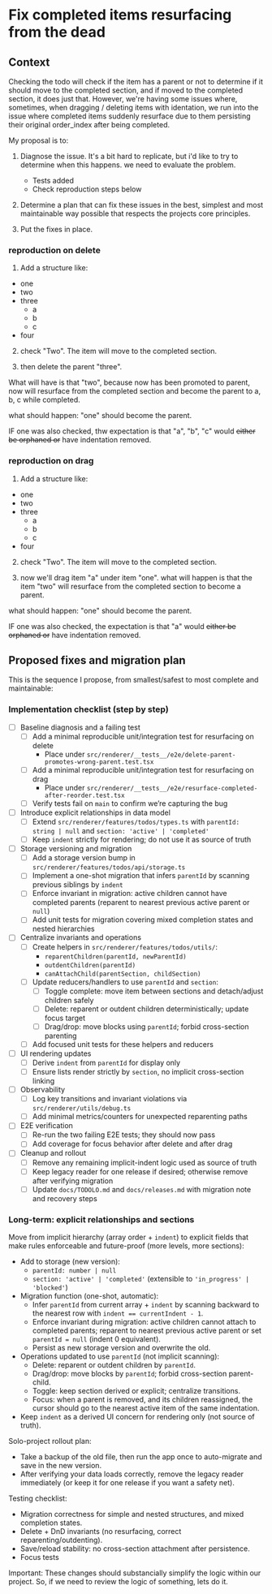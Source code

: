 # Fix completed items resurfacing from the dead

## Context

Checking the todo will check if the item has a parent or not to determine if it should move to the completed section, and if moved to the completed section, it does just that. However, we're having some issues where, sometimes, when dragging / deleting items with identation, we run into the issue where completed items suddenly resurface due to them persisting their original order_index after being completed.

My proposal is to:

1. Diagnose the issue. It's a bit hard to replicate, but i'd like to try to determine when this happens. we need to evaluate the problem.
   - Tests added
   - Check reproduction steps below

2. Determine a plan that can fix these issues in the best, simplest and most maintainable way possible that respects the projects core principles.

3. Put the fixes in place.

### reproduction on delete

1. Add a structure like:

- one
- two
- three
  - a
  - b
  - c
- four

2. check "Two". The item will move to the completed section.

3. then delete the parent "three".

What will have is that "two", because now has been promoted to parent, now will resurface from the completed section and become the parent to a, b, c while completed.

what should happen: "one" should become the parent.

IF one was also checked, thw expectation is that "a", "b", "c" would ~~either be orphaned or~~ have indentation removed.

### reproduction on drag

1. Add a structure like:

- one
- two
- three
  - a
  - b
  - c
- four

2. check "Two". The item will move to the completed section.

3. now we'll drag item "a" under item "one". what will happen is that the item "two" will resurface from the completed section to become a parent.

what should happen: "one" should become the parent.

IF one was also checked, the expectation is that "a" would ~~either be orphaned or~~ have indentation removed.

## Proposed fixes and migration plan

This is the sequence I propose, from smallest/safest to most complete and maintainable:

### Implementation checklist (step by step)

- [ ] Baseline diagnosis and a failing test
  - [ ] Add a minimal reproducible unit/integration test for resurfacing on delete
    - Place under `src/renderer/__tests__/e2e/delete-parent-promotes-wrong-parent.test.tsx`
  - [ ] Add a minimal reproducible unit/integration test for resurfacing on drag
    - Place under `src/renderer/__tests__/e2e/resurface-completed-after-reorder.test.tsx`
  - [ ] Verify tests fail on `main` to confirm we’re capturing the bug

- [ ] Introduce explicit relationships in data model
  - [ ] Extend `src/renderer/features/todos/types.ts` with `parentId: string | null` and `section: 'active' | 'completed'`
  - [ ] Keep `indent` strictly for rendering; do not use it as source of truth

- [ ] Storage versioning and migration
  - [ ] Add a storage version bump in `src/renderer/features/todos/api/storage.ts`
  - [ ] Implement a one-shot migration that infers `parentId` by scanning previous siblings by `indent`
  - [ ] Enforce invariant in migration: active children cannot have completed parents (reparent to nearest previous active parent or `null`)
  - [ ] Add unit tests for migration covering mixed completion states and nested hierarchies

- [ ] Centralize invariants and operations
  - [ ] Create helpers in `src/renderer/features/todos/utils/`:
    - `reparentChildren(parentId, newParentId)`
    - `outdentChildren(parentId)`
    - `canAttachChild(parentSection, childSection)`
  - [ ] Update reducers/handlers to use `parentId` and `section`:
    - [ ] Toggle complete: move item between sections and detach/adjust children safely
    - [ ] Delete: reparent or outdent children deterministically; update focus target
    - [ ] Drag/drop: move blocks using `parentId`; forbid cross-section parenting
  - [ ] Add focused unit tests for these helpers and reducers

- [ ] UI rendering updates
  - [ ] Derive `indent` from `parentId` for display only
  - [ ] Ensure lists render strictly by `section`, no implicit cross-section linking

- [ ] Observability
  - [ ] Log key transitions and invariant violations via `src/renderer/utils/debug.ts`
  - [ ] Add minimal metrics/counters for unexpected reparenting paths

- [ ] E2E verification
  - [ ] Re-run the two failing E2E tests; they should now pass
  - [ ] Add coverage for focus behavior after delete and after drag

- [ ] Cleanup and rollout
  - [ ] Remove any remaining implicit-indent logic used as source of truth
  - [ ] Keep legacy reader for one release if desired; otherwise remove after verifying migration
  - [ ] Update `docs/TODOLO.md` and `docs/releases.md` with migration note and recovery steps

### Long-term: explicit relationships and sections

Move from implicit hierarchy (array order + `indent`) to explicit fields that make rules enforceable and future-proof (more levels, more sections):

- Add to storage (new version):
  - `parentId: number | null`
  - `section: 'active' | 'completed'` (extensible to `'in_progress' | 'blocked'`)
- Migration function (one-shot, automatic):
  - Infer `parentId` from current array + `indent` by scanning backward to the nearest row with `indent == currentIndent - 1`.
  - Enforce invariant during migration: active children cannot attach to completed parents; reparent to nearest previous active parent or set `parentId = null` (indent 0 equivalent).
  - Persist as new storage version and overwrite the old.
- Operations updated to use `parentId` (not implicit scanning):
  - Delete: reparent or outdent children by `parentId`.
  - Drag/drop: move blocks by `parentId`; forbid cross-section parent-child.
  - Toggle: keep section derived or explicit; centralize transitions.
  - Focus: when a parent is removed, and its children reassigned, the cursor should go to the nearest active item of the same indentation.
- Keep `indent` as a derived UI concern for rendering only (not source of truth).

Solo-project rollout plan:

- Take a backup of the old file, then run the app once to auto-migrate and save in the new version.
- After verifying your data loads correctly, remove the legacy reader immediately (or keep it for one release if you want a safety net).

Testing checklist:

- Migration correctness for simple and nested structures, and mixed completion states.
- Delete + DnD invariants (no resurfacing, correct reparenting/outdenting).
- Save/reload stability: no cross-section attachment after persistence.
- Focus tests

Important: These changes should substancially simplify the logic within our project. So, if we need to review the logic of something, lets do it.
